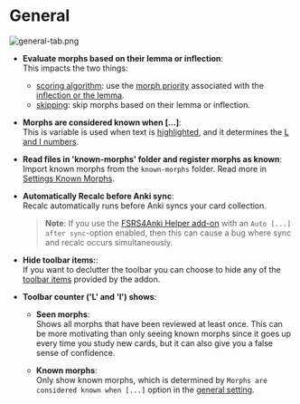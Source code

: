 # General

![general-tab.png](../../../img/general-tab.png)

* **Evaluate morphs based on their lemma or inflection**:  
  This impacts the two things:
  * [scoring algorithm](../../usage/recalc.md#scoring-algorithm): use the [morph priority](../prioritizing.md) associated with the [inflection or the lemma](../../glossary.md#morph).
  * [skipping](card_handling.md): skip morphs based on their lemma or inflection.

* **Morphs are considered known when [...]**:  
  This is variable is used when text is [highlighted](../../setup/settings/extra-fields.md#using-am-highlighted), and it
  determines the [L and I numbers](../../installation/changes-to-anki.md#toolbar).

* **Read files in 'known-morphs' folder and register morphs as known**:  
  Import known morphs from the `known-morphs` folder. Read more in [Settings Known Morphs](../setting-known-morphs.md).

* **Automatically Recalc before Anki sync**:  
  Recalc automatically runs before Anki syncs your card collection.
  > **Note**: If you use the [FSRS4Anki Helper add-on](https://ankiweb.net/shared/info/759844606) with an `Auto [...]
  after sync`-option enabled, then this can cause a bug where sync and recalc occurs simultaneously.

* **Hide toolbar items:**:  
  If you want to declutter the toolbar you can choose to hide any of the
  [toolbar items](../../installation/changes-to-anki.md#toolbar) provided by the addon.

* **Toolbar counter ('L' and 'I') shows**:  
    * **Seen morphs**:  
      Shows all morphs that have been reviewed at least once. This can be more motivating than only seeing known morphs
      since it goes up every time you study new cards, but it can also give you a false sense of confidence.

    * **Known morphs**:  
      Only show known morphs, which is determined by `Morphs are considered known when [...]` option in the [general setting](general.md).
